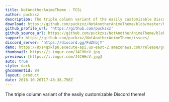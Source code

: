 ```yaml
---
title: NotAnotherAnimeTheme - TCSL
author: puckzxz
description: The triple column variant of the easily customizable Discord theme!
download: https://github.com/puckzxz/NotAnotherAnimeTheme/blob/master/NotAnotherAnimeThemeTCSL.theme.css
github_profile_url: 'https://github.com/puckzxz'
github_source_url: https://github.com/puckzxz/NotAnotherAnimeTheme/blob/master/NotAnotherAnimeThemeTCSL.theme.css
support: https://github.com/puckzxz/NotAnotherAnimeTheme/issues/
discord_server: 'https://discord.gg/FdZhbjY'
demo: https://8xs4qxklp8.execute-api.us-east-2.amazonaws.com/release/gorawgit?giturl=/puckzxz/NotAnotherAnimeTheme/master/NotAnotherAnimeThemeTCSL.theme.css
thumbnail: https://i.imgur.com/J4CHHcV.jpg
previews: [https://i.imgur.com/J4CHHcV.jpg]
auto: true
style: dark
ghcommentid: 84
layout: product
date: 2018-10-20T17:48:38.756Z
---
```

The triple column variant of the easily customizable Discord theme!